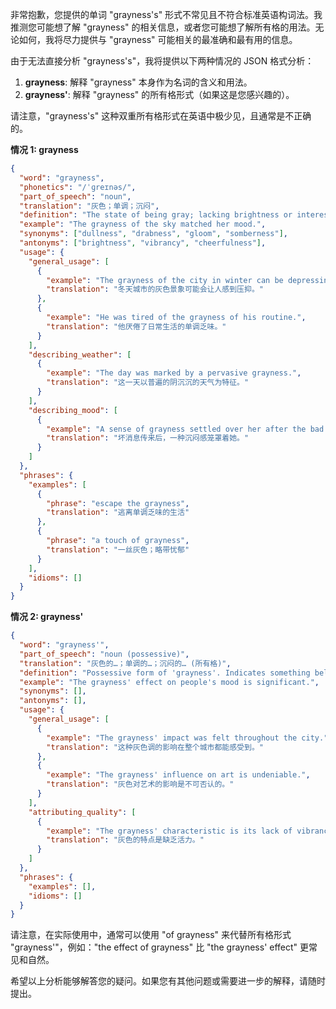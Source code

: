 非常抱歉，您提供的单词 "grayness's" 形式不常见且不符合标准英语构词法。我推测您可能想了解 "grayness" 的相关信息，或者您可能想了解所有格的用法。无论如何，我将尽力提供与 "grayness" 可能相关的最准确和最有用的信息。

由于无法直接分析 "grayness's"，我将提供以下两种情况的 JSON 格式分析：

1.  **grayness**: 解释 "grayness" 本身作为名词的含义和用法。
2.  **grayness'**: 解释 "grayness" 的所有格形式（如果这是您感兴趣的）。

请注意，"grayness's" 这种双重所有格形式在英语中极少见，且通常是不正确的。

**情况 1: grayness**

```json
{
  "word": "grayness",
  "phonetics": "/ˈɡreɪnəs/",
  "part_of_speech": "noun",
  "translation": "灰色；单调；沉闷",
  "definition": "The state of being gray; lacking brightness or interest.",
  "example": "The grayness of the sky matched her mood.",
  "synonyms": ["dullness", "drabness", "gloom", "somberness"],
  "antonyms": ["brightness", "vibrancy", "cheerfulness"],
  "usage": {
    "general_usage": [
      {
        "example": "The grayness of the city in winter can be depressing.",
        "translation": "冬天城市的灰色景象可能会让人感到压抑。"
      },
      {
        "example": "He was tired of the grayness of his routine.",
        "translation": "他厌倦了日常生活的单调乏味。"
      }
    ],
    "describing_weather": [
      {
        "example": "The day was marked by a pervasive grayness.",
        "translation": "这一天以普遍的阴沉沉的天气为特征。"
      }
    ],
    "describing_mood": [
      {
        "example": "A sense of grayness settled over her after the bad news.",
        "translation": "坏消息传来后，一种沉闷感笼罩着她。"
      }
    ]
  },
  "phrases": {
    "examples": [
      {
        "phrase": "escape the grayness",
        "translation": "逃离单调乏味的生活"
      },
      {
        "phrase": "a touch of grayness",
        "translation": "一丝灰色；略带忧郁"
      }
    ],
    "idioms": []
  }
}
```

**情况 2: grayness'**

```json
{
  "word": "grayness'",
  "part_of_speech": "noun (possessive)",
  "translation": "灰色的…；单调的…；沉闷的… (所有格)",
  "definition": "Possessive form of 'grayness'. Indicates something belonging to or associated with the state of being gray, dull, or lacking interest.",
  "example": "The grayness' effect on people's mood is significant.",
  "synonyms": [],
  "antonyms": [],
  "usage": {
    "general_usage": [
      {
        "example": "The grayness' impact was felt throughout the city.",
        "translation": "这种灰色调的影响在整个城市都能感受到。"
      },
      {
        "example": "The grayness' influence on art is undeniable.",
        "translation": "灰色对艺术的影响是不可否认的。"
      }
    ],
    "attributing_quality": [
      {
        "example": "The grayness' characteristic is its lack of vibrancy.",
        "translation": "灰色的特点是缺乏活力。"
      }
    ]
  },
  "phrases": {
    "examples": [],
    "idioms": []
  }
}
```

请注意，在实际使用中，通常可以使用 "of grayness" 来代替所有格形式 "grayness'"，例如："the effect of grayness" 比 "the grayness' effect" 更常见和自然。

希望以上分析能够解答您的疑问。如果您有其他问题或需要进一步的解释，请随时提出。
 